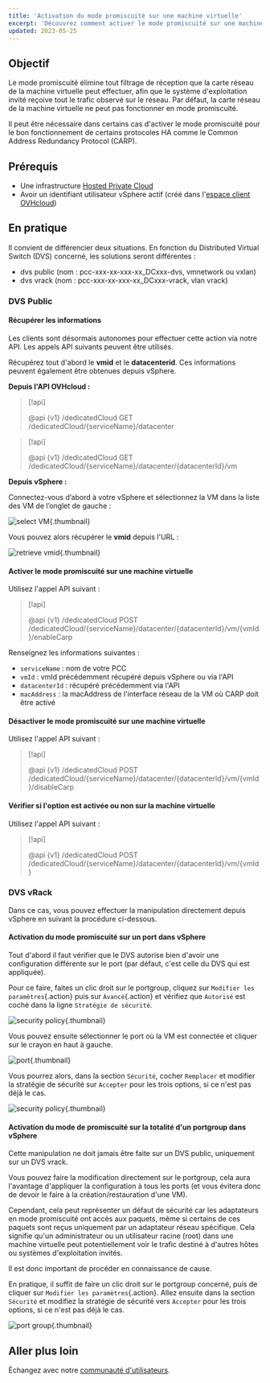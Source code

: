 ```yaml
---
title: 'Activation du mode promiscuité sur une machine virtuelle'
excerpt: 'Découvrez comment activer le mode promiscuité sur une machine virtuelle pour le bon fonctionnement de certains protocoles HA comme le CARP'
updated: 2023-05-25
---
```


## Objectif

Le mode promiscuité élimine tout filtrage de réception que la carte réseau de la machine virtuelle peut effectuer, afin que le système d'exploitation invité reçoive tout le trafic observé sur le réseau. Par défaut, la carte réseau de la machine virtuelle ne peut pas fonctionner en mode promiscuité.

Il peut être nécessaire dans certains cas d'activer le mode promiscuité pour le bon fonctionnement de certains protocoles HA comme le Common Address Redundancy Protocol (CARP).

## Prérequis

- Une infrastructure [Hosted Private Cloud](https://www.ovhcloud.com/fr-ca/enterprise/products/hosted-private-cloud/)
- Avoir un identifiant utilisateur vSphere actif (créé dans l'[espace client OVHcloud](https://ca.ovh.com/auth/?action=gotomanager&from=https://www.ovh.com/ca/fr/&ovhSubsidiary=qc))

## En pratique

Il convient de différencier deux situations. En fonction du Distributed Virtual Switch (DVS) concerné, les solutions seront différentes :

- dvs public (nom : pcc-xxx-xx-xxx-xx_DCxxx-dvs, vmnetwork ou vxlan)
- dvs vrack (nom : pcc-xxx-xx-xxx-xx_DCxxx-vrack, vlan vrack)

### DVS Public

#### Récupérer les informations

Les clients sont désormais autonomes pour effectuer cette action via notre API. Les appels API suivants peuvent être utilisés.

Récupérez tout d'abord le **vmid** et le **datacenterid**. Ces informations peuvent également être obtenues depuis vSphere.

**Depuis l'API OVHcloud :**

> [!api]
>
> @api {v1} /dedicatedCloud GET /dedicatedCloud/{serviceName}/datacenter
>

> [!api]
>
> @api {v1} /dedicatedCloud GET /dedicatedCloud/{serviceName}/datacenter/{datacenterId}/vm
>

**Depuis vSphere :**

Connectez-vous d’abord à votre vSphere et sélectionnez la VM dans la liste des VM de l’onglet de gauche :

![select VM](images/vcenter_select_vm_edit.png){.thumbnail}

Vous pouvez alors récupérer le **vmid** depuis l'URL :

![retrieve vmid](images/vcenter_vmID_edit.png){.thumbnail}

#### Activer le mode promiscuité sur une machine virtuelle

Utilisez l'appel API suivant :

> [!api]
>
> @api {v1} /dedicatedCloud POST /dedicatedCloud/{serviceName}/datacenter/{datacenterId}/vm/{vmId}/enableCarp
>

Renseignez les informations suivantes :

- `serviceName` : nom de votre PCC
- `vmId` : vmId précédemment récupéré depuis vSphere ou via l'API
- `datacenterId` : récupéré précédemment via l'API
- `macAddress` : la macAddress de l'interface réseau de la VM où CARP doit être activé

#### Désactiver le mode promiscuité sur une machine virtuelle

Utilisez l'appel API suivant :

> [!api]
>
> @api {v1} /dedicatedCloud POST /dedicatedCloud/{serviceName}/datacenter/{datacenterId}/vm/{vmId}/disableCarp
>

#### Vérifier si l'option est activée ou non sur la machine virtuelle

Utilisez l'appel API suivant :

> [!api]
>
> @api {v1} /dedicatedCloud POST /dedicatedCloud/{serviceName}/datacenter/{datacenterId}/vm/{vmId}
>

### DVS vRack

Dans ce cas, vous pouvez effectuer la manipulation directement depuis vSphere en suivant la procédure ci-dessous.

#### Activation du mode promiscuité sur un port dans vSphere

Tout d'abord il faut vérifier que le DVS autorise bien d'avoir une configuration différente sur le port (par défaut, c'est celle du DVS qui est appliquée).

Pour ce faire, faites un clic droit sur le portgroup, cliquez sur `Modifier les paramètres`{.action} puis sur `Avancé`{.action} et vérifiez que `Autorisé` est coché dans la ligne `Stratégie de sécurité`.

![security policy](images/Securitypolicy.png){.thumbnail}

Vous pouvez ensuite sélectionner le port où la VM est connectée et cliquer sur le crayon en haut à gauche.

![port](images/Port.png){.thumbnail}

Vous pourrez alors, dans la section `Sécurité`, cocher `Remplacer` et modifier la stratégie de sécurité sur `Accepter` pour les trois options, si ce n'est pas déjà le cas.

![security policy](images/Security.png){.thumbnail}

#### Activation du mode de promiscuité sur la totalité d'un portgroup dans vSphere

Cette manipulation ne doit jamais être faite sur un DVS public, uniquement sur un DVS vrack.

Vous pouvez faire la modification directement sur le portgroup, cela aura l'avantage d'appliquer la configuration à tous les ports (et vous évitera donc de devoir le faire à la création/restauration d'une VM).

Cependant, cela peut représenter un défaut de sécurité car les adaptateurs en mode promiscuité ont accès aux paquets, même si certains de ces paquets sont reçus uniquement par un adaptateur réseau spécifique. Cela signifie qu'un administrateur ou un utilisateur racine (root) dans une machine virtuelle peut potentiellement voir le trafic destiné à d'autres hôtes ou systèmes d'exploitation invités.

Il est donc important de procéder en connaissance de cause.

En pratique, il suffit de faire un clic droit sur le portgroup concerné, puis de cliquer sur `Modifier les paramètres`{.action}. Allez ensuite dans la section `Sécurité` et modifiez la stratégie de sécurité vers `Accepter` pour les trois options, si ce n'est pas déjà le cas.

![port group](images/Portgroup.png){.thumbnail}

## Aller plus loin

Échangez avec notre [communauté d'utilisateurs](/links/community).
